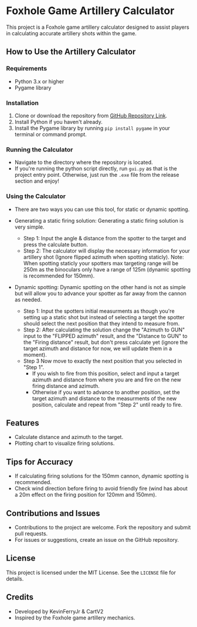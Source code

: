 # Foxhole Game Artillery Calculator

This project is a Foxhole game artillery calculator designed to assist players in calculating accurate artillery shots within the game.

## How to Use the Artillery Calculator

### Requirements
- Python 3.x or higher
- Pygame library

### Installation
1. Clone or download the repository from [GitHub Repository Link](https://github.com/KevinFerryJr/FoxholeArtyCalculator).
2. Install Python if you haven't already.
3. Install the Pygame library by running `pip install pygame` in your terminal or command prompt.

### Running the Calculator
- Navigate to the directory where the repository is located.
- If you're running the python script directly, run `gui.py` as that is the project entry point. Otherwise, just run the `.exe` file from the release section and enjoy!

### Using the Calculator
- There are two ways you can use this tool, for static or dynamic spotting.
- Generating a static firing solution:
  Generating a static firing solution is very simple.
  - Step 1: Input the angle & distance from the spotter to the target and press the calculate button.
  - Step 2: The calculator will display the necessary information for your artillery shot (Ignore flipped azimuth when spotting staticly).
  Note: When spotting staticly your spotters max targeting range will be 250m as the binoculars only have a range of 125m (dynamic spotting is recommended for 150mm).

- Dynamic spotting:
  Dynamic spotting on the other hand is not as simple but will allow you to advance your spotter as far away from the cannon as needed.
  - Step 1: Input the spotters initial measurments as though you're setting up a static shot but instead of selecting a target the spotter should select the next position that they intend to measure from.
  - Step 2: After calculating the solution change the "Azimuth to GUN" input to the "FLIPPED azimuth" result, and the "Distance to GUN" to the "Firing distance" result, but don't press calculate yet (ignore the target azimuth and distance for now, we will update them in a moment).
  - Step 3 Now move to exactly the next position that you selected in "Step 1".
    - If you wish to fire from this position, select and input a target azimuth and distance from where you are and fire on the new firing distance and azimuth.
    - Otherwise if you want to advance to another position, set the target azimuth and distance to the measurments of the new position, calculate and repeat from "Step 2" until ready to fire.

## Features
- Calculate distance and azimuth to the target.
- Plotting chart to visualize firing solutions.

## Tips for Accuracy
- If calculating firing solutions for the 150mm cannon, dynamic spotting is recommended.
- Check wind direction before firing to avoid friendly fire (wind has about a 20m effect on the firing position for 120mm and 150mm).

## Contributions and Issues
- Contributions to the project are welcome. Fork the repository and submit pull requests.
- For issues or suggestions, create an issue on the GitHub repository.

## License
This project is licensed under the MIT License. See the `LICENSE` file for details.

## Credits
- Developed by KevinFerryJr & CartV2
- Inspired by the Foxhole game artillery mechanics.
